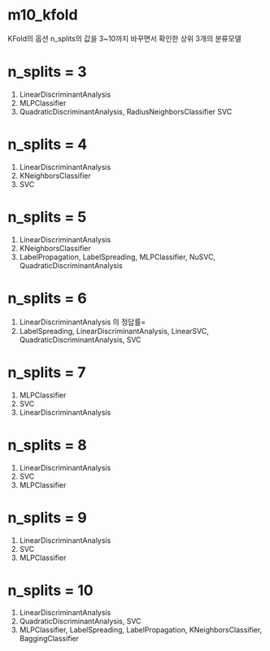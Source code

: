 # m10_kfold
KFold의 옵션 n_splits의 값을 3~10까지 바꾸면서 확인한 상위 3개의 분류모델

# n_splits = 3
1. LinearDiscriminantAnalysis
2. MLPClassifier
3. QuadraticDiscriminantAnalysis,
   RadiusNeighborsClassifier
   SVC
# n_splits = 4
1. LinearDiscriminantAnalysis
2. KNeighborsClassifier
3. SVC
# n_splits = 5
1. LinearDiscriminantAnalysis
2. KNeighborsClassifier
3. LabelPropagation,
   LabelSpreading,
   MLPClassifier,
   NuSVC,
   QuadraticDiscriminantAnalysis
# n_splits = 6
1. LinearDiscriminantAnalysis 의 정답률=
2. LabelSpreading,
   LinearDiscriminantAnalysis,
   LinearSVC,
   QuadraticDiscriminantAnalysis,
   SVC
# n_splits = 7 
1. MLPClassifier
2. SVC
3. LinearDiscriminantAnalysis
# n_splits = 8 
1. LinearDiscriminantAnalysis
2. SVC
3. MLPClassifier
# n_splits = 9
1. LinearDiscriminantAnalysis
2. SVC
3. MLPClassifier
# n_splits = 10
1. LinearDiscriminantAnalysis
2. QuadraticDiscriminantAnalysis,
   SVC
3. MLPClassifier,
   LabelSpreading,
   LabelPropagation,
   KNeighborsClassifier,
   BaggingClassifier







 

